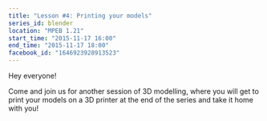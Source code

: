 ```yaml
---
title: "Lesson #4: Printing your models"
series_id: blender
location: "MPEB 1.21"
start_time: "2015-11-17 16:00"
end_time: "2015-11-17 18:00"
facebook_id: "1646923928913523"
---
```


Hey everyone! 

Come and join us for another session of 3D modelling, where you will get to print your models on a 3D printer at the end of the series and take it home with you!
